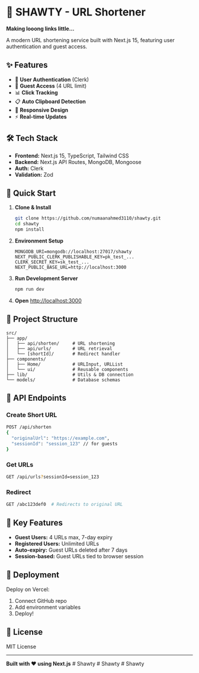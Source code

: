 # 🔗 SHAWTY - URL Shortener

**Making looong links little...**

A modern URL shortening service built with Next.js 15, featuring user authentication and guest access.

## ✨ Features

- 🔐 **User Authentication** (Clerk)
- 🎯 **Guest Access** (4 URL limit)
- 📊 **Click Tracking**
- 📋 **Auto Clipboard Detection**
- 🎨 **Responsive Design**
- ⚡ **Real-time Updates**

## 🛠️ Tech Stack

- **Frontend:** Next.js 15, TypeScript, Tailwind CSS
- **Backend:** Next.js API Routes, MongoDB, Mongoose
- **Auth:** Clerk
- **Validation:** Zod

## 🚀 Quick Start

1. **Clone & Install**

   ```bash
   git clone https://github.com/numaanahmed3110/shawty.git
   cd shawty
   npm install
   ```

2. **Environment Setup**

   ```env
   MONGODB_URI=mongodb://localhost:27017/shawty
   NEXT_PUBLIC_CLERK_PUBLISHABLE_KEY=pk_test_...
   CLERK_SECRET_KEY=sk_test_...
   NEXT_PUBLIC_BASE_URL=http://localhost:3000
   ```

3. **Run Development Server**

   ```bash
   npm run dev
   ```

4. **Open** [http://localhost:3000](http://localhost:3000)

## 📁 Project Structure

```
src/
├── app/
│   ├── api/shorten/     # URL shortening
│   ├── api/urls/        # URL retrieval
│   └── [shortId]/       # Redirect handler
├── components/
│   ├── Home/            # URLInput, URLList
│   └── ui/              # Reusable components
├── lib/                 # Utils & DB connection
└── models/              # Database schemas
```

## 🔧 API Endpoints

### Create Short URL

```bash
POST /api/shorten
{
  "originalUrl": "https://example.com",
  "sessionId": "session_123" // for guests
}
```

### Get URLs

```bash
GET /api/urls?sessionId=session_123
```

### Redirect

```bash
GET /abc123def0  # Redirects to original URL
```

## 🎯 Key Features

- **Guest Users:** 4 URLs max, 7-day expiry
- **Registered Users:** Unlimited URLs
- **Auto-expiry:** Guest URLs deleted after 7 days
- **Session-based:** Guest URLs tied to browser session

## 🚀 Deployment

Deploy on Vercel:

1. Connect GitHub repo
2. Add environment variables
3. Deploy!

## 📝 License

MIT License

---

**Built with ❤️ using Next.js**
#   S h a w t y 
 
 #   S h a w t y 
 
 #   S h a w t y 
 
 
